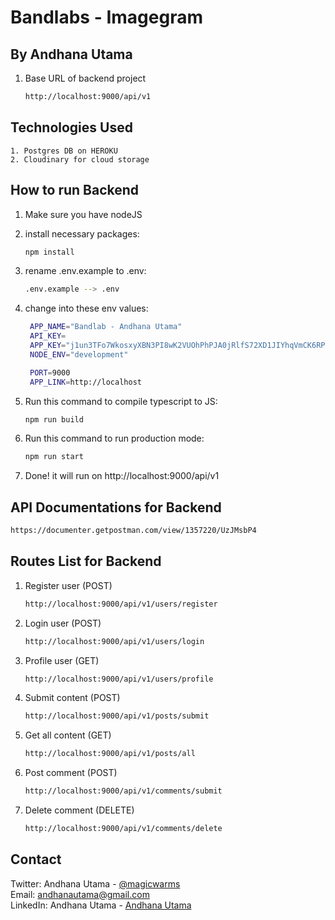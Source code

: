 # Bandlabs - Imagegram

## By Andhana Utama

1. Base URL of backend project
    ```sh
    http://localhost:9000/api/v1
    ```

## Technologies Used

    1. Postgres DB on HEROKU
    2. Cloudinary for cloud storage

## How to run Backend

1. Make sure you have nodeJS
2. install necessary packages:
    ```sh
    npm install
    ```
3. rename .env.example to .env:
    ```sh
    .env.example --> .env
    ```
4. change into these env values:

    ```sh
     APP_NAME="Bandlab - Andhana Utama"
     API_KEY=
     APP_KEY="j1un3TFo7WkosxyXBN3PI8wK2VUOhPhPJA0jRlfS72XD1JIYhqVmCK6RPXu1WlibCSZwIDAQABAoICAAgimuz"
     NODE_ENV="development"

     PORT=9000
     APP_LINK=http://localhost
    ```

5. Run this command to compile typescript to JS:
    ```sh
    npm run build
    ```
6. Run this command to run production mode:
    ```sh
    npm run start
    ```
7. Done! it will run on http://localhost:9000/api/v1

## API Documentations for Backend

```sh
https://documenter.getpostman.com/view/1357220/UzJMsbP4
```

## Routes List for Backend

1.  Register user (POST)
    ```sh
    http://localhost:9000/api/v1/users/register
    ```
2.  Login user (POST)
    ```sh
    http://localhost:9000/api/v1/users/login
    ```
3.  Profile user (GET)
    ```sh
    http://localhost:9000/api/v1/users/profile
    ```
4.  Submit content (POST)
    ```sh
    http://localhost:9000/api/v1/posts/submit
    ```
5.  Get all content (GET)
    ```sh
    http://localhost:9000/api/v1/posts/all
    ```
6.  Post comment (POST)
    ```sh
    http://localhost:9000/api/v1/comments/submit
    ```
7.  Delete comment (DELETE)
    ```sh
    http://localhost:9000/api/v1/comments/delete
    ```

## Contact

Twitter: Andhana Utama - [@magicwarms](https://twitter.com/magicwarms)<br>
Email: andhanautama@gmail.com<br>
LinkedIn: Andhana Utama - [Andhana Utama](https://www.linkedin.com/in/andhana-utama-4a2b1a130/)
